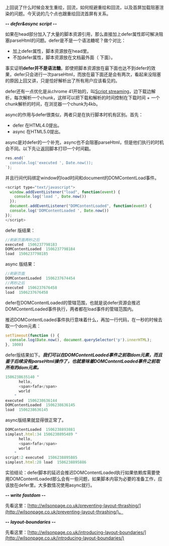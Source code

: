 上回说了什么时候会发生重绘，回流，如何规避重绘和回流，以及首屏加载阻塞渲染的问题。今天说的几个点也跟重绘回流首屏有关系。

***-- defer&async script --***

如果在head部分加入了大量的脚本资源引用，那么直接加上defer属性即可解决阻塞parseHtml的问题。defer是不是一个语法糖呢？做个对比：

- 加上defer属性，脚本资源放在head里。
- 不加defer属性，脚本资源放在文档最外面（</html> 下面）。

事实证明**defer并不是语法糖**。即使把脚本资源放在最下面也达不到defer的效果，defer只会进行一次parseHtml，而放在最下面还是会有两次，看起来没阻塞的原因上回又讲，只是恰好解析出了所有用户应该看见的。

defer还有一点优化是从chrome 41开始的，叫[Script streaming](https://blog.chromium.org/2015/03/new-javascript-techniques-for-rapid.html)，边下载边解析，每次解析一个chunk，这样可以把下载和解析的时间控制在下载时间 + 一个chunk解析的时间，在浏览器一个chunk为4kb。

async的作用与defer很类似，两者只是在执行脚本时机有区别。首先：

- defer 在HTML4.0提出。
- async 在HTML5.0提出。

async是对defer的一个补充，async也不会阻塞parseHtml，但是他们执行的时机会不同。以下先让返回脚本打印一个时间戳。

```js
res.end(`
  console.log('executed ', Date.now());
`);
```

并且行间代码绑定window的load时间和document的DOMContentLoad事件。

```js
<script type="text/javascript">
  window.addEventListener("load", function(event) {
    console.log('load ', Date.now())
  });
  document.addEventListener("DOMContentLoaded", function(event) {
  console.log('DOMContentLoaded ', Date.now())
});
</script>
```

defer 版结果：

```js
//刷新页面两秒之后
executed  1506237798183
DOMContentLoaded  1506237798184
load  1506237798185
```

async 版结果：

```js
//刷新页面
DOMContentLoaded  1506237674454
//两秒之后
executed  1506237676458
load  1506237676458
```

defer在DOMContentLoaded的管辖范围，也就是说defer资源会推迟DOMContentLoaded事件执行，两者都在load事件的管辖范围内。

推迟DOMContentLoaded事件执行意味着什么，再加一行代码，在一秒的时候去取一个dom元素：

```js
setTimeout(function () {
  console.log(Date.now(), document.querySelector('p').innerHTML);
}, 1000)
```

defer版结果如下。***我们可以在DOMContentLoaded事件之前取dom元素，而且鉴于后续没有parseHtml操作了，也就意味着DOMContentLoaded事件之前取所有的dom元素。***

```js
1506238635140 "
      hello,
      <span>fafa</span>
      world
    "
executed  1506238636144
DOMContentLoaded  1506238636145
load  1506238636145
```

async版结果就显得很正常了。

```js
DOMContentLoaded  1506238893881
simplest.html:34 1506238895489 "
      hello,
      <span>fafa</span>
      world
    "
script:2 executed  1506238895885
simplest.html:28 load  1506238895886
```

实验结论：defer脚本的延迟会推迟DOMContentLoaded执行如果依赖库需要使用DOMContentLoaded那么会有一些问题，如果脚本内容为必要的准备工作，应该放在defer里。大多数情况使用async就行。

***-- write fastdom --***

先看这里：[http://wilsonpage.co.uk/preventing-layout-thrashing/](http://wilsonpage.co.uk/preventing-layout-thrashing/)。

***-- layout-boundaries --***

先看这里：[http://wilsonpage.co.uk/introducing-layout-boundaries/](http://wilsonpage.co.uk/introducing-layout-boundaries/)